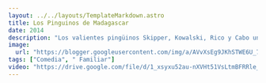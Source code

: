 ```yaml
---
layout: ../../layouts/TemplateMarkdown.astro
title: Los Pinguinos de Madagascar
date: 2014
description: "Los valientes pingüinos Skipper, Kowalski, Rico y Cabo unen fuerzas con un espía experto para frustrar los planes de un villano con tentáculos que desea apoderarse del mundo."
image:
  url: "https://blogger.googleusercontent.com/img/a/AVvXsEg9JKhSTWE6U_7T4kofePJRVBv3JMDB5bKW5AO7-vj5nVulYpNbeT6a-1zZ2sOZEWB76WeKXR1uW1kGX_kU8yTpIjDzlbyK_r4KnbAMXfVMctwUmyBcaXtDqehL2vf8Wk9wNyBh63TpfhIqE400L77mbUgQtgprEuSrWU_RFIZ-e5ZITxqWP5uSRx_JUw=s320"
tags: ["Comedia", " Familiar"]
video: "https://drive.google.com/file/d/1_xsyxu52au-nXVHt51VsLtmBFRRle_fS/preview"
---
```

